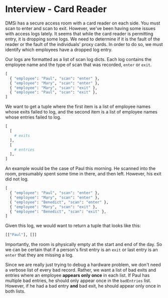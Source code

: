 # Interview - Card Reader

DMSi has a secure access room with a card reader on each side. You must scan to enter and scan to exit. However, we've been having some issues with access logs lately. It seems that while the card reader is permitting entry, it is dropping some logs. We need to determine if it is the fault of the reader or the fault of the individuals' proxy cards. In order to do so, we must identify which employees have a dropped log entry.

Our logs are formatted as a list of scan log dicts. Each log contains the employee name and the type of scan that was recorded, `enter` or `exit`.

```python
[
  { "employee": "Paul", "scan": "enter" },
  { "employee": "Mary", "scan": "enter" },
  { "employee": "Mary", "scan": "exit" },
  { "employee": "Paul", "scan": "exit" },
]
```

We want to get a tuple where the first item is a list of employee names whose exits failed to log, and the second item is a list of employee names whose entries failed to log.

```python
[
  [
    # exits
  ],
  [
    # entries
  ],
]
```

An example would be the case of Paul this morning. He scanned into the room, presumably spent some time in there, and then left. However, his exit did not log.

```python
[
  { "employee": "Paul", "scan": "enter" },
  { "employee": "Mary", "scan": "enter" },
  { "employee": "Benedict", "scan": "enter" },
  { "employee": "Mary", "scan": "exit" },
  { "employee": "Benedict", "scan": "exit" },
]
```

Given this log, we would want to return a tuple that looks like this:

```python
[["Paul"], []]
```

Importantly, the room is physically empty at the start and end of the day. So we can be certain that if a person's first entry is an `exit` or last entry is an `enter` that they are missing a log.

Since we are really just trying to debug a hardware problem, we don't need a verbose list of every bad record. Rather, we want a list of bad exits and entries where an employee **appears only once** in each list. If Paul has multiple bad entries, he should only appear once in the `badEntries` list. However, if he had a bad entry **and** bad exit, he should appear only once in both lists.
